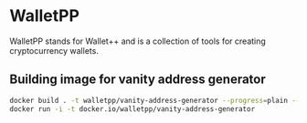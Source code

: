 # WalletPP

WalletPP stands for Wallet++ and is a collection of tools for creating cryptocurrency wallets.

## Building image for vanity address generator

```bash
docker build . -t walletpp/vanity-address-generator --progress=plain --no-cache
docker run -i -t docker.io/walletpp/vanity-address-generator
```
